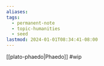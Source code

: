 ```yaml
---
aliases: 
tags:
  - permanent-note
  - topic-humanities
  - seed
lastmod: 2024-01-01T08:34:41-08:00
---
```

[[plato-phaedo|Phaedo]] #wip 